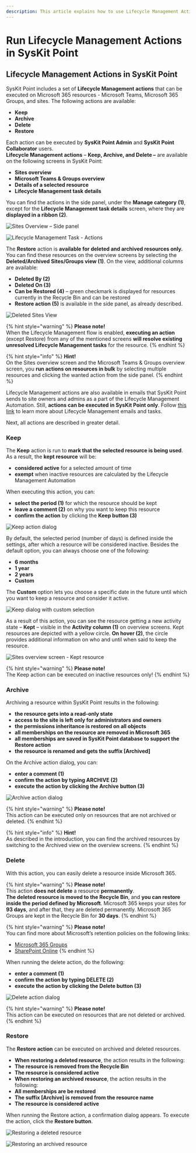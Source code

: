 ```yaml
---
description: This article explains how to use Lifecycle Management Actions in SysKit Point.
---
```


# Run Lifecycle Management Actions in SysKit Point

## Lifecycle Management Actions in SysKit Point

SysKit Point includes a set of **Lifecycle Management actions** that can be executed on Microsoft 365 resources - Microsoft Teams, Microsoft 365 Groups, and sites. The following actions are available:

* **Keep**
* **Archive**
* **Delete**
* **Restore**

Each action can be executed by **SysKit Point Admin** and **SysKit Point Collaborator** users.  
**Lifecycle Management actions** – **Keep, Archive, and Delete –** are available on the following screens in SysKit Point:

* **Sites overview**
* **Microsoft Teams & Groups overview**
* **Details of a selected resource**
* **Lifecycle Management task details**

You can find the actions in the side panel, under the **Manage category** **\(1\)**, except for the **Lifecycle Management task details** screen, where they are **displayed in a ribbon \(2\)**.

![Sites Overview &#x2013; Side panel](../../.gitbook/assets/0%20%282%29.png)

![Lifecycle Management Task - Actions](../../.gitbook/assets/1.png)

The **Restore** action is **available for deleted and archived resources only.** You can find these resources on the overview screens by selecting the **Deleted/Archived Sites/Groups view \(1\)**. On the view, additional columns are available:

* **Deleted By \(2\)**
* **Deleted On \(3\)**
* **Can be Restored \(4\)** – green checkmark is displayed for resources currently in the Recycle Bin and can be restored
* **Restore action \(5\)** is available in the side panel, as already described.

![Deleted Sites View](../../.gitbook/assets/2%20%282%29.png)

{% hint style="warning" %}
**Please note!**  
When the Lifecycle Management flow is enabled, **executing an action** \(except Restore\) from any of the mentioned screens **will resolve existing unresolved Lifecycle Management tasks** for the resource.
{% endhint %}

{% hint style="info" %}
**Hint!**  
On the Sites overview screen and the Microsoft Teams & Groups overview screen, you **run actions on resources in bulk** by selecting multiple resources and clicking the wanted action from the side panel.
{% endhint %}

Lifecycle Management actions are also available in emails that SysKit Point sends to site owners and admins as a part of the Lifecycle Management Automation. Still, **actions can be executed in SysKit Point only**. Follow [this link](https://docs.syskit.com/point/common-tasks/lifecycle-management-actions) to learn more about Lifecycle Management emails and tasks.

Next, all actions are described in greater detail.

### Keep

The **Keep** action is run to **mark that the selected resource is being used**. As a result, the **kept resource** will be:

* **considered active** for a selected amount of time
* **exempt** when inactive resources are calculated by the Lifecycle Management Automation

When executing this action, you can:

* **select the period \(1\)** for which the resource should be kept
* **leave a comment \(2\)** on why you want to keep this resource
* **confirm the action** by clicking the **Keep button \(3\)**

![Keep action dialog](../../.gitbook/assets/3%20%282%29.png)

By default, the selected period \(number of days\) is defined inside the settings, after which a resource will be considered inactive. Besides the default option, you can always choose one of the following:

* **6 months**
* **1 year**
* **2 years**
* **Custom**

The **Custom** option lets you choose a specific date in the future until which you want to keep a resource and consider it active.

![Keep dialog with custom selection](../../.gitbook/assets/4%20%282%29.png)

As a result of this action, you can see the resource getting a new activity state – **Kept** – visible in the **Activity column \(1\)** on overview screens. Kept resources are depicted with a yellow circle. **On hover \(2\)**, the circle provides additional information on who and until when said to keep the resource.

![Sites overview screen - Kept resource](../../.gitbook/assets/image.png)

{% hint style="warning" %}
**Please note!**  
The Keep action can be executed on inactive resources only!
{% endhint %}

### Archive

Archiving a resource within SysKit Point results in the following:

* **the resource gets into a read-only state**
* **access to the site is left only for administrators and owners**
* **the permissions inheritance is restored on all objects**
* **all memberships on the resource are removed in Microsoft 365**
* **all memberships are saved in SysKit Point database to support the Restore action**
* **the resource is renamed and gets the suffix \[Archived\]**

On the Archive action dialog, you can:

* **enter a comment \(1\)**
* **confirm the action by typing ARCHIVE \(2\)**
* **execute the action by clicking the Archive button \(3\)**

![Archive action dialog](../../.gitbook/assets/6%20%282%29.png)

{% hint style="warning" %}
**Please note!**  
This action can be executed only on resources that are not archived or deleted.
{% endhint %}

{% hint style="info" %}
**Hint!**  
As described in the introduction, you can find the archived resources by switching to the Archived view on the overview screens.
{% endhint %}

### Delete

With this action, you can easily delete a resource inside Microsoft 365.

{% hint style="warning" %}
**Please note!**  
This action **does not delete** a resource **permanently**.  
**The deleted resource is moved to the Recycle Bin**, and **you can restore inside the period defined by Microsoft**. Microsoft 365 keeps your sites for **93 days**, and after that, they are deleted permanently. Microsoft 365 Groups are kept in the Recycle Bin for **30 days**.
{% endhint %}

{% hint style="warning" %}
**Please note!**  
You can find more about Microsoft’s retention policies on the following links:

* [Microsoft 365 Groups](https://docs.microsoft.com/en-us/microsoft-365/admin/create-groups/restore-deleted-group?view=o365-worldwide)
* [SharePoint Online](https://support.office.com/en-us/article/restore-deleted-items-from-the-site-collection-recycle-bin-5fa924ee-16d7-487b-9a0a-021b9062d14b?ui=en-US&rs=en-001&ad=US#ID0EAAEAAA=Online)
{% endhint %}

When running the delete action, do the following:

* **enter a comment \(1\)**
* **confirm the action by typing DELETE \(2\)**
* **execute the action by clicking the Delete button \(3\)**

![Delete action dialog](../../.gitbook/assets/7.png)

{% hint style="warning" %}
**Please note!**  
This action can be executed on resources that are not deleted or archived.
{% endhint %}

### Restore

The **Restore action** can be executed on archived and deleted resources.

* **When restoring a deleted resource**, the action results in the following:
* **The resource is removed from the Recycle Bin**
* **The resource is considered active**
* **When restoring an archived resource**, the action results in the following:
* **All memberships are be restored**
* **The suffix \[Archive\] is removed from the resource name**
* **The resource is considered active**

When running the Restore action, a confirmation dialog appears. To execute the action, click the **Restore button**.

![Restoring a deleted resource](../../.gitbook/assets/8.png)

![Restoring an archived resource](../../.gitbook/assets/image%20%281%29.png)

